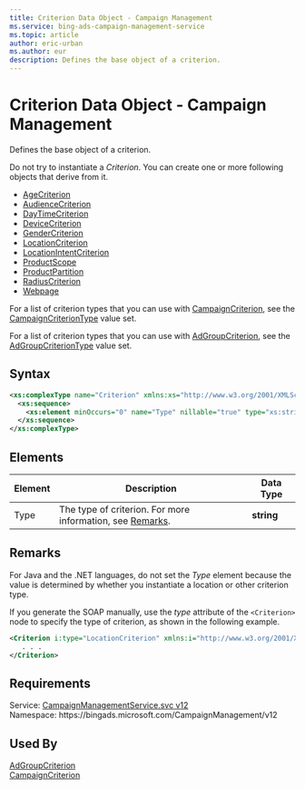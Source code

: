 ```yaml
---
title: Criterion Data Object - Campaign Management
ms.service: bing-ads-campaign-management-service
ms.topic: article
author: eric-urban
ms.author: eur
description: Defines the base object of a criterion.
---
```

# Criterion Data Object - Campaign Management
Defines the base object of a criterion.

Do not try to instantiate a *Criterion*. You can create one or more following objects that derive from it.
-  [AgeCriterion](agecriterion.md)  
-  [AudienceCriterion](audiencecriterion.md)  
-  [DayTimeCriterion](daytimecriterion.md)  
-  [DeviceCriterion](devicecriterion.md)  
-  [GenderCriterion](gendercriterion.md)  
-  [LocationCriterion](locationcriterion.md)  
-  [LocationIntentCriterion](locationintentcriterion.md)  
-  [ProductScope](productscope.md)  
-  [ProductPartition](productpartition.md)  
-  [RadiusCriterion](radiuscriterion.md)  
-  [Webpage](webpage.md)  

For a list of criterion types that you can use with [CampaignCriterion](campaigncriterion.md), see the [CampaignCriterionType](campaigncriteriontype.md) value set.

For a list of criterion types that you can use with [AdGroupCriterion](adgroupcriterion.md), see the [AdGroupCriterionType](adgroupcriteriontype.md) value set.

## Syntax
```xml
<xs:complexType name="Criterion" xmlns:xs="http://www.w3.org/2001/XMLSchema">
  <xs:sequence>
    <xs:element minOccurs="0" name="Type" nillable="true" type="xs:string" />
  </xs:sequence>
</xs:complexType>
```

## <a name="elements"></a>Elements

|Element|Description|Data Type|
|-----------|---------------|-------------|
|<a name="type"></a>Type|The type of criterion. For more information, see [Remarks](#remarks).|**string**|

## <a name="remarks"></a>Remarks
For Java and the .NET languages, do not set the *Type* element because the value is determined by whether you instantiate a location or other criterion type.

If you generate the SOAP manually, use the *type* attribute of the `<Criterion>` node to specify the type of criterion, as shown in the following example.

```xml
<Criterion i:type="LocationCriterion" xmlns:i="http://www.w3.org/2001/XMLSchema-instance">
   . . .
</Criterion>
```

## Requirements
Service: [CampaignManagementService.svc v12](https://campaign.api.bingads.microsoft.com/Api/Advertiser/CampaignManagement/v12/CampaignManagementService.svc)  
Namespace: https\://bingads.microsoft.com/CampaignManagement/v12  

## Used By
[AdGroupCriterion](adgroupcriterion.md)  
[CampaignCriterion](campaigncriterion.md)  
